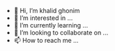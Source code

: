 - 👋 Hi, I’m khalid ghonim
- 👀 I’m interested in ...
- 🌱 I’m currently learning ...
- 💞️ I’m looking to collaborate on ...
- 📫 How to reach me ...

<!---
KGhonim/KGhonim is a ✨ special ✨ repository because its `README.md` (this file) appears on your GitHub profile.
You can click the Preview link to take a look at your changes.
--->
